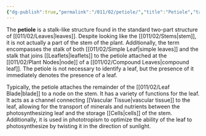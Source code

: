 ```yaml
---
{"dg-publish":true,"permalink":"/011/02/petiole/","title":"Petiole","tags":["BIOL412"]}
---
```


The **petiole** is a stalk-like structure found in the standard two-part structure of [[011/02/Leaves\|leaves]]. Despite looking like the [[011/02/Stems\|stem]], it is not actually a part of the stem of the plant. Additionally, the term encompasses the stalk of both [[011/02/Simple Leaf\|simple leaves]] and the stalk that joins [[Leaflets\|leaflets]] to the petiole attached at the [[011/02/Plant Nodes\|node]] of a [[011/02/Compound Leaves\|compound leaf]]. The petiole is not necessary to identify a leaf, but the presence of it immediately denotes the presence of a leaf.

Typically, the petiole attaches the remainder of the [[011/02/Leaf Blade\|blade]] to a node on the stem. It has a variety of functions for the leaf. It acts as a channel connecting [[Vascular Tissue\|vascular tissue]] to the leaf, allowing for the transport of minerals and nutrients between the photosynthesizing leaf and the storage [[Cells\|cells]] of the stem. Additionally, it is used in phototropism to optimize the ability of the leaf to photosynthesize by twisting it in the direction of sunlight.